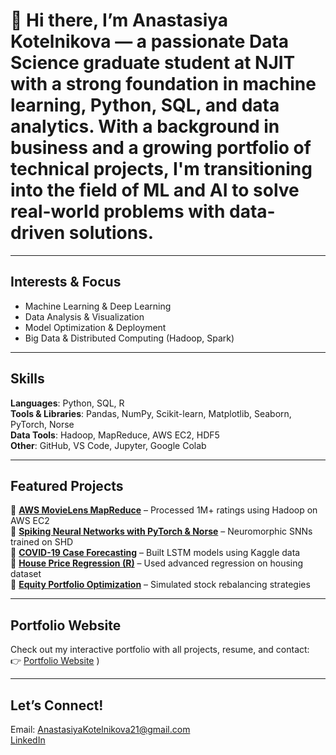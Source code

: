 # 👋 Hi there, I’m Anastasiya Kotelnikova — a passionate Data Science graduate student at NJIT with a strong foundation in machine learning, Python, SQL, and data analytics. With a background in business and a growing portfolio of technical projects, I'm transitioning into the field of ML and AI to solve real-world problems with data-driven solutions.

---

## Interests & Focus
- Machine Learning & Deep Learning
- Data Analysis & Visualization
- Model Optimization & Deployment
- Big Data & Distributed Computing (Hadoop, Spark)

---

## Skills
**Languages**: Python, SQL, R  
**Tools & Libraries**: Pandas, NumPy, Scikit-learn, Matplotlib, Seaborn, PyTorch, Norse  
**Data Tools**: Hadoop, MapReduce, AWS EC2, HDF5  
**Other**: GitHub, VS Code, Jupyter, Google Colab  

---

## Featured Projects

🔹 [**AWS MovieLens MapReduce**](https://github.com/AnastasiyaKotelnikova/aws-movielens-mapreduce) – Processed 1M+ ratings using Hadoop on AWS EC2  
🔹 [**Spiking Neural Networks with PyTorch & Norse**](https://github.com/AnastasiyaKotelnikova/DS677-SNNs-PyTorch-GroupProject) – Neuromorphic SNNs trained on SHD  
🔹 [**COVID-19 Case Forecasting**](https://github.com/AnastasiyaKotelnikova/covid-case-forecasting) – Built LSTM models using Kaggle data  
🔹 [**House Price Regression (R)**](https://github.com/AnastasiyaKotelnikova/house-price-regression-r) – Used advanced regression on housing dataset  
🔹 [**Equity Portfolio Optimization**](https://github.com/AnastasiyaKotelnikova/equity-portfolio-optimization-r) – Simulated stock rebalancing strategies

---

## Portfolio Website
Check out my interactive portfolio with all projects, resume, and contact:  
👉 [Portfolio Website](https://anastasiyakotelnikova.github.io/Portfolio/)
)

---

## Let’s Connect!
 Email: AnastasiyaKotelnikova21@gmail.com  
 [LinkedIn](https://www.linkedin.com/in/anastasiya-kotelnikova-511660346)  


